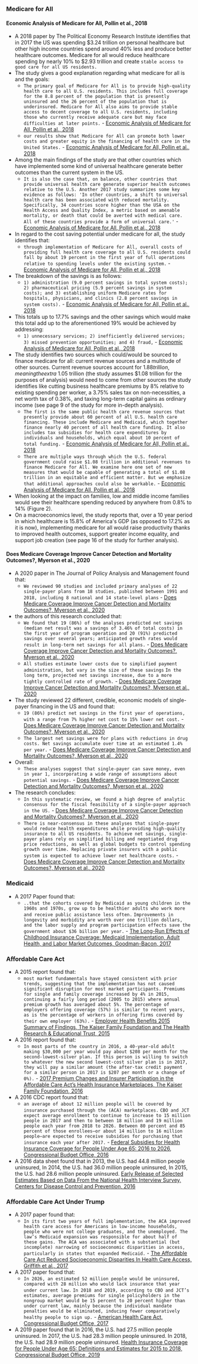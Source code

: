 ### Medicare for All
#### Economic Analysis of Medicare for All, Pollin et al., 2018
- A 2018 paper by The Political Economy Research Institute identifies that in 2017 the US was spending $3.24 trillion on personal healthcare but other high income countries spend around 40% less and produce better healthcare outcomes. Medicare for all would reduce healthcare spending by nearly 10% to $2.93 trillion and create `stable access to good care for all US residents.`
- The study gives a good explanation regarding what medicare for all is and the goals:
	- `The primary goal of Medicare for All is to provide high-quality health care to all U.S. residents. This includes full coverage for the 8.8 percent of the population that is presently uninsured and the 26 percent of the population that is underinsured. Medicare for All also aims to provide stable access to decent coverage to all U.S. residents, including those who currently receive adequate care but may face difficulties at later points.` - [Economic Analysis of Medicare for All, Pollin et al., 2018](https://web.archive.org/web/20230423162841/https://peri.umass.edu/publication/item/download/805_a3e545f40523864e46158aca8ebbb158)
    - `our results show that Medicare for All can promote both lower costs and greater equity in the financing of health care in the United States.` - [Economic Analysis of Medicare for All, Pollin et al., 2018](https://web.archive.org/web/20230423162841/https://peri.umass.edu/publication/item/download/805_a3e545f40523864e46158aca8ebbb158)
- Among the main findings of the study are that other countries which have implemented some kind of universal healthcare generate better outcomes than the current system in the US.
    - `It is also the case that, on balance, other countries that provide universal health care generate superior health outcomes relative to the U.S. Another 2017 study summarizes some key evidence as follows: 'In other countries, a shift to universal health care has been associated with reduced mortality. Specifically, 34 countries score higher than the USA on the Health Access and Quality Index, a metric based on amenable mortality, or death that could be averted with medical care. All of these countries provide a form of universal care.'` - [Economic Analysis of Medicare for All, Pollin et al., 2018](https://web.archive.org/web/20230423162841/https://peri.umass.edu/publication/item/download/805_a3e545f40523864e46158aca8ebbb158)
- In regard to the cost saving potential under medicare for all, the study identifies that:
	- `through implementation of Medicare for All, overall costs of providing full health care coverage to all U.S. residents could fall by about 19 percent in the first year of full operations relative to spending levels under the existing system.` - [Economic Analysis of Medicare for All, Pollin et al., 2018](https://web.archive.org/web/20230423162841/https://peri.umass.edu/publication/item/download/805_a3e545f40523864e46158aca8ebbb158)
- The breakdown of the savings is as follows: 
	- `1) administration (9.0 percent savings in total system costs); 2) pharmaceutical pricing (5.9 percent savings in system costs); and 3) establishing uniform Medicare rates for hospitals, physicians, and clinics (2.8 percent savings in system costs).` - [Economic Analysis of Medicare for All, Pollin et al., 2018](https://web.archive.org/web/20230423162841/https://peri.umass.edu/publication/item/download/805_a3e545f40523864e46158aca8ebbb158)
- This totals up to 17.7% savings and the other savings which would make this total add up to the aforementioned 19% would be achieved by addressing: 
	- `1) unnecessary services; 2) inefficiently delivered services; 3) missed prevention opportunities; and 4) fraud,` - [Economic Analysis of Medicare for All, Pollin et al., 2018](https://web.archive.org/web/20230423162841/https://peri.umass.edu/publication/item/download/805_a3e545f40523864e46158aca8ebbb158)
- The study identifies two sources which could/would be sourced to finance medicare for all: current revenue sources and a multitude of other sources. Current revenue sources account for $1.88 trillion, meaning the extra ~$1.05 trillion (the study assumes $1.08 trillion for the purposes of analysis) would need to come from other sources the study identifies like cutting business healthcare premiums by 8% relative to existing spending per worker, a 3.75% sales tax on non-necessities, a net worth tax of 0.38%, and taxing long-term capital gains as ordinary income (see page 9 of the study for more in-depth analysis).
    - `The first is the same public health care revenue sources that presently provide about 60 percent of all U.S. health care financing. These include Medicare and Medicaid, which together finance nearly 40 percent of all health care funding. It also includes tax subsidies for health care expenditures by individuals and households, which equal about 10 percent of total funding.` - [Economic Analysis of Medicare for All, Pollin et al., 2018](https://web.archive.org/web/20230423162841/https://peri.umass.edu/publication/item/download/805_a3e545f40523864e46158aca8ebbb158)
    - `There are multiple ways through which the U.S. federal government could raise $1.08 trillion in additional revenues to finance Medicare for All. We examine here one set of new measures that would be capable of generating a total of $1.08 trillion in an equitable and efficient matter. But we emphasize that additional approaches could also be workable.` - [Economic Analysis of Medicare for All, Pollin et al., 2018](https://web.archive.org/web/20230423162841/https://peri.umass.edu/publication/item/download/805_a3e545f40523864e46158aca8ebbb158)
- When looking at the impact on families, low and middle income families would see their healthcare spending reduced by anywhere from 0.8% to 14% (Figure 2).
- On a macroeconomics level, the study reports that, over a 10 year period in which healthcare is 15.8% of America's GDP (as opposed to 17.2% as it is now), implementing medicare for all would raise productivity thanks to improved health outcomes, support greater income equality, and support job creation (see page 16 of the study for further analysis).
#### Does Medicare Coverage Improve Cancer Detection and Mortality Outcomes?, Myerson et al., 2020
- A 2020 paper in The Journal of Policy Analysis and Management found that:
    - `We reviewed 90 studies and included primary analyses of 22 single-payer plans from 18 studies, published between 1991 and 2018, including 8 national and 14 state-level plans` - [Does Medicare Coverage Improve Cancer Detection and Mortality Outcomes?, Myerson et al., 2020](https://onlinelibrary.wiley.com/doi/pdfdirect/10.1002/pam.22199)
- the authors of this research concluded that:
    - `We found that 19 (86%) of the analyses predicted net savings (median net result was a savings of 3.46% of total costs) in the first year of program operation and 20 (91%) predicted savings over several years; anticipated growth rates would result in long-term net savings for all plans.` - [Does Medicare Coverage Improve Cancer Detection and Mortality Outcomes?, Myerson et al., 2020](https://onlinelibrary.wiley.com/doi/pdfdirect/10.1002/pam.22199)
    - `All studies estimate lower costs due to simplified payment administration, but vary in the size of these savings` `In the long term, projected net savings increase, due to a more tightly controlled rate of growth.` - [Does Medicare Coverage Improve Cancer Detection and Mortality Outcomes?, Myerson et al., 2020](https://onlinelibrary.wiley.com/doi/pdfdirect/10.1002/pam.22199)
- The study reviewed 22 different, credible, economic models of single-payer financing in the US and found that:
    - `19 (86%) predict net savings in the first year of operations, with a range from 7% higher net cost to 15% lower net cost.` - [Does Medicare Coverage Improve Cancer Detection and Mortality Outcomes?, Myerson et al., 2020](https://onlinelibrary.wiley.com/doi/pdfdirect/10.1002/pam.22199)
    - `The largest net savings were for plans with reductions in drug costs. Net savings accumulate over time at an estimated 1.4% per year.` - [Does Medicare Coverage Improve Cancer Detection and Mortality Outcomes?, Myerson et al., 2020](https://onlinelibrary.wiley.com/doi/pdfdirect/10.1002/pam.22199)
- Overall:
    - `These analyses suggest that single-payer can save money, even in year 1, incorporating a wide range of assumptions about potential savings.` - [Does Medicare Coverage Improve Cancer Detection and Mortality Outcomes?, Myerson et al., 2020](https://onlinelibrary.wiley.com/doi/pdfdirect/10.1002/pam.22199)
- The research concludes:
    - `In this systematic review, we found a high degree of analytic consensus for the fiscal feasibility of a single-payer approach in the US.` - [Does Medicare Coverage Improve Cancer Detection and Mortality Outcomes?, Myerson et al., 2020](https://onlinelibrary.wiley.com/doi/pdfdirect/10.1002/pam.22199)
    - `There is near-consensus in these analyses that single-payer would reduce health expenditures while providing high-quality insurance to all US residents. To achieve net savings, single-payer plans rely on simplified billing and negotiated drug price reductions, as well as global budgets to control spending growth over time. Replacing private insurers with a public system is expected to achieve lower net healthcare costs.` - [Does Medicare Coverage Improve Cancer Detection and Mortality Outcomes?, Myerson et al., 2020](https://onlinelibrary.wiley.com/doi/pdfdirect/10.1002/pam.22199)
### Medicaid
- A 2017 Paper found that:
    - `..that the cohorts covered by Medicaid as young children in the 1960s and 1970s, grow up to be healthier adults who work more and receive public assistance less often.` `Improvements in longevity and morbidity are worth over one trillion dollars, and the labor supply and program participation effects save the government about $36 billion per year.` - [The Long-Run Effects of Childhood Insurance Coverage: Medicaid Implementation, Adult Health, and Labor Market Outcomes, Goodman-Bacon, 2017](https://cdn.vanderbilt.edu/vu-my/wp-content/uploads/sites/2318/2019/04/14141045/medicaid_longrun_ajgb.pdf)
### Affordable Care Act
- A 2015 report found that:
    - `most market fundamentals have stayed consistent with prior trends, suggesting that the implementation has not caused significant disruption for most market participants. Premiums for single and family coverage increased by 4% in 2015, continuing a fairly long period (2005 to 2015) where annual premium growth has averaged about 5%. The percentage of employers offering coverage (57%) is similar to recent years, as is the percentage of workers in offering firms covered by their own employer (63%).` - [Employer Health Benefits 2015 Summary of Findings, The Kaiser Family Foundation and The Health Research & Educational Trust, 2015](https://files.kff.org/attachment/summary-of-findings-2015-employer-health-benefits-survey)
- A 2016 report found that:
    - `In most parts of the country in 2016, a 40-year-old adult making $30,000 per year would pay about $208 per month for the second-lowest-silver plan. If this person is willing to switch to whatever the new second lowest-cost silver plan is in 2017, they will pay a similar amount (the after-tax credit payment for a similar person in 2017 is $207 per month or a change of 0%).` - [2017 Premium Changes and Insurer Participation in the Affordable Care Act’s Health Insurance Marketplaces, The Kaiser Family Foundation, 2016](https://www.kff.org/health-reform/issue-brief/2017-premium-changes-and-insurer-participation-in-the-affordable-care-acts-health-insurance-marketplaces/)
- A 2016 CDC report found that:
    - `an average of about 12 million people will be covered by insurance purchased through the (ACA) marketplaces.` `CBO and JCT expect average enrollment to continue to increase to 15 million people in 2017 and then to between 18 million and 19 million people each year from 2018 to 2026. Between 80 percent and 85 percent of those enrollees—or about 14 million to 16 million people—are expected to receive subsidies for purchasing that insurance each year after 2017.` - [Federal Subsidies for Health Insurance Coverage for People Under Age 65: 2016 to 2026, Congressional Budget Office, 2016](https://www.cbo.gov/sites/default/files/114th-congress-2015-2016/reports/51385-healthinsurancebaselineonecol.pdf)
- A 2016 data sheet found that in 2013, the U.S. had 44.8 million people uninsured, In 2014, the U.S. had 36.0 million people uninsured, In 2015, the U.S. had 28.6 million people uninsured. [Early Release of Selected Estimates Based on Data From the National Health Interview Survey, Centers for Disease Control and Prevention, 2016](https://www.cdc.gov/nchs/data/nhis/earlyrelease/earlyrelease201611_01.pdf)
### Affordable Care Act Under Trump
- A 2017 paper found that:
    - `In its first two years of full implementation, the ACA improved health care access for Americans in low-income households, people who were not college graduates, and the unemployed. The law’s Medicaid expansion was responsible for about half of these gains. The ACA was associated with a substantial (but incomplete) narrowing of socioeconomic disparities in access, particularly in states that expanded Medicaid.` - [The Affordable Care Act Reduced Socioeconomic Disparities In Health Care Access, Griffith et al., 2017](https://www.healthaffairs.org/doi/pdf/10.1377/hlthaff.2017.0083)
- A 2017 paper found that:
    - `In 2026, an estimated 52 million people would be uninsured, compared with 28 million who would lack insurance that year under current law.` `In 2018 and 2019, according to CBO and JCT’s estimates, average premiums for single policyholders in the nongroup market would be 15 percent to 20 percent higher than under current law, mainly because the individual mandate penalties would be eliminated, inducing fewer comparatively healthy people to sign up.` - [American Health Care Act, Congressional Budget Office, 2017](https://www.cbo.gov/sites/default/files/115th-congress-2017-2018/costestimate/americanhealthcareact.pdf)
- A 2019 paper found that In 2016, the U.S. had 27.5 million people uninsured. In 2017, the U.S. had 28.3 million people uninsured. In 2018, the U.S. had 28.9 million people uninsured. [Health Insurance Coverage for People Under Age 65: Definitions and Estimates for 2015 to 2018, Congressional Budget Office, 2019](https://www.cbo.gov/system/files/2019-04/55094-CoverageUnder65_0.pdf)